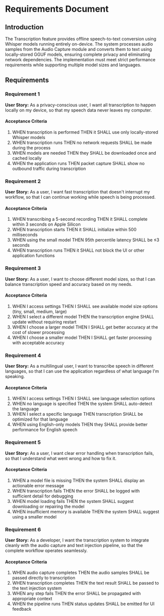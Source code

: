 # Requirements Document

## Introduction

The Transcription feature provides offline speech-to-text conversion using Whisper models running
entirely on-device. The system processes audio samples from the Audio Capture module and converts
them to text using locally-stored GGUF models, ensuring complete privacy and eliminating network
dependencies. The implementation must meet strict performance requirements while supporting multiple
model sizes and languages.

## Requirements

### Requirement 1

**User Story:** As a privacy-conscious user, I want all transcription to happen locally on my
device, so that my speech data never leaves my computer.

#### Acceptance Criteria

1. WHEN transcription is performed THEN it SHALL use only locally-stored Whisper models
2. WHEN transcription runs THEN no network requests SHALL be made during the process
3. WHEN models are needed THEN they SHALL be downloaded once and cached locally
4. WHEN the application runs THEN packet capture SHALL show no outbound traffic during transcription

### Requirement 2

**User Story:** As a user, I want fast transcription that doesn't interrupt my workflow, so that I
can continue working while speech is being processed.

#### Acceptance Criteria

1. WHEN transcribing a 5-second recording THEN it SHALL complete within 3 seconds on Apple Silicon
2. WHEN transcription starts THEN it SHALL initialize within 500 milliseconds
3. WHEN using the small model THEN 95th percentile latency SHALL be ≤3 seconds
4. WHEN transcription runs THEN it SHALL not block the UI or other application functions

### Requirement 3

**User Story:** As a user, I want to choose different model sizes, so that I can balance
transcription speed and accuracy based on my needs.

#### Acceptance Criteria

1. WHEN I access settings THEN I SHALL see available model size options (tiny, small, medium, large)
2. WHEN I select a different model THEN the transcription engine SHALL update without requiring
   restart
3. WHEN I choose a larger model THEN I SHALL get better accuracy at the cost of slower processing
4. WHEN I choose a smaller model THEN I SHALL get faster processing with acceptable accuracy

### Requirement 4

**User Story:** As a multilingual user, I want to transcribe speech in different languages, so that
I can use the application regardless of what language I'm speaking.

#### Acceptance Criteria

1. WHEN I access settings THEN I SHALL see language selection options
2. WHEN no language is specified THEN the system SHALL auto-detect the language
3. WHEN I select a specific language THEN transcription SHALL be optimized for that language
4. WHEN using English-only models THEN they SHALL provide better performance for English speech

### Requirement 5

**User Story:** As a user, I want clear error handling when transcription fails, so that I
understand what went wrong and how to fix it.

#### Acceptance Criteria

1. WHEN a model file is missing THEN the system SHALL display an actionable error message
2. WHEN transcription fails THEN the error SHALL be logged with sufficient detail for debugging
3. WHEN model loading fails THEN the system SHALL suggest downloading or repairing the model
4. WHEN insufficient memory is available THEN the system SHALL suggest using a smaller model

### Requirement 6

**User Story:** As a developer, I want the transcription system to integrate cleanly with the audio
capture and text injection pipeline, so that the complete workflow operates seamlessly.

#### Acceptance Criteria

1. WHEN audio capture completes THEN the audio samples SHALL be passed directly to transcription
2. WHEN transcription completes THEN the text result SHALL be passed to the text injection system
3. WHEN any step fails THEN the error SHALL be propagated with appropriate context
4. WHEN the pipeline runs THEN status updates SHALL be emitted for UI feedback
